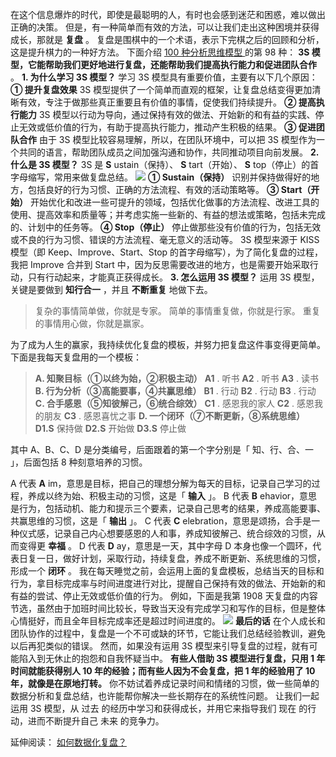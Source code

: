 在这个信息爆炸的时代，即使是最聪明的人，有时也会感到迷茫和困惑，难以做出正确的决策。
但是，有一种简单而有效的方法，可以让我们走出这种困境并获得成长，那就是 **复盘** 。
复盘是围棋中的一个术语，表示下完棋之后的回顾和分析，这是提升棋力的一种好方法。  下面介绍  [ 100 种分析思维模型
](https://mp.weixin.qq.com/mp/appmsgalbum?__biz=MzA4ODE2OTIxMw==&action=getalbum&album_id=1701638273011351554#wechat_redirect)
的第 98 种： **3S 模型，它能帮助我们更好地进行复盘，还能帮助我们提高执行能力和促进团队合作** 。  **1\. 为什么学习 3S 模型？**
学习 3S 模型具有重要价值，主要有以下几个原因：  **① 提升复盘效果** 3S
模型提供了一个简单而直观的框架，让复盘总结变得更加清晰有效，专注于做那些真正重要且有价值的事情，促使我们持续提升。  **② 提高执行能力** 3S
模型以行动为导向，通过保持有效的做法、开始新的和有益的实践、停止无效或低价值的行为，有助于提高执行能力，推动产生积极的结果。  **③ 促进团队合作**
由于 3S 模型比较容易理解，所以，在团队环境中，可以把 3S 模型作为一个共同的语言，帮助团队成员之间加强沟通和协作，共同推动项目向前发展。  **2\.
什么是 3S 模型？** 3S 是 **S** ustain（保持）、 **S** tart（开始）、 **S**
top（停止）的首字母缩写，常用来做复盘总结。
![](https://mmbiz.qpic.cn/mmbiz_jpg/giaycic3UNwo3UnjSoWlsVjt1OEeDcdLkJBUWn8mJiadiaLuR5J589Rop3lxXKexc3LGs7XvgJbnp9mU5WXe4nhP9g/640?wx_fmt=jpeg)
**① Sustain（保持）** 识别并保持做得好的地方，包括良好的行为习惯、正确的方法流程、有效的活动策略等。  **③ Start（开始）**
开始优化和改进一些可提升的领域，包括优化做事的方法流程、改进工具的使用、提高效率和质量等；并考虑实施一些新的、有益的想法或策略，包括未完成的、计划中的任务等。
**④ Stop（停止）** 停止做那些没有价值的行为，包括无效或不良的行为习惯、错误的方法流程、毫无意义的活动等。  3S 模型来源于 KISS 模型（即
Keep、Improve、Start、Stop 的首字母缩写），为了简化复盘的过程，我把 Improve 合并到 Start
中，因为反思需要改进的地方，也是需要开始采取行动，只有行动起来，才能真正获得成长。  **3\. 怎么运用 3S 模型？** 运用 3S 模型，关键是要做到
**知行合一** ，并且 **不断重复** 地做下去。

> 复杂的事情简单做，你就是专家。  简单的事情重复做，你就是行家。  重复的事情用心做，你就是赢家。

为了成为人生的赢家，我持续优化复盘的模板，并努力把复盘这件事变得更简单。  
下面是我每天复盘用的一个模板：

> **A. 知聚目标（①以终为始，②积极主动）** **A1** . 听书  **A2** . 听书  **A3** . 读书  **B.
> 行为分析（③高能要事，④共赢思维）** **B1** . 行动  **B2** . 行动  **B3** . 行动  **C.
> 合手感恩（⑤知彼解己，⑥统合综效）** **C1** . 感恩我的家人  **C2** . 感恩我的朋友  **C3** . 感恩喜忧之事  **D.
> 一个闭环（⑦不断更新，⑧系统思维）** **D1.S** 保持做  **D2.S** 开始做  **D3.S** 停止做

其中 A、B、C、D 是分类编号，后面跟着的第一个字分别是「  知、行、合、一  」，后面包括 8 种刻意培养的习惯。

A 代表 **A** im，意思是目标，把自己的理想分解为每天的目标，记录自己学习的过程，养成以终为始、积极主动的习惯，这是「 **输入** 」。  B
代表 **B** ehavior，意思是行为，包括动机、能力和提示三个要素，记录自己思考的结果，养成高能要事、共赢思维的习惯，这是「 **输出** 」。
C 代表 **C** elebration，意思是颂扬，合手是一种仪式感，记录自己内心想要感恩的人和事，养成知彼解己、统合综效的习惯，从而变得更
**幸福** 。  D 代表 **D** ay，意思是一天，其中字母 D
本身也像一个圆环，代表日复一日，做好计划，采取行动，持续复盘，养成不断更新、系统思维的习惯，形成一个 **闭环** 。
我在每天睡觉之前，会运用上面的复盘模板，总结当天的目标和行为，拿目标完成率与时间进度进行对比，提醒自己保持有效的做法、开始新的和有益的尝试、停止无效或低价值的行为。
例如，下面是我第 1908
天复盘的内容节选，虽然由于加班时间比较长，导致当天没有完成学习和写作的目标，但是整体心情挺好，而且全年目标完成率还是超过时间进度的。
![](https://mmbiz.qpic.cn/mmbiz_png/giaycic3UNwo3CI5DqsozaxZRd4kpSKDuiadyibJc2QzjjGWAxKJlSB5iaWR2mGlo6fXw0Gx1Y8yqFThzhnkdM1kDiaA/640?wx_fmt=png&from=appmsg)
**最后的话** 在个人成长和团队协作的过程中，复盘是一个不可或缺的环节，它能让我们总结经验教训，避免以后再犯类似的错误。  然而，如果没有运用 3S
模型来引导复盘的过程，就有可能陷入到无休止的抱怨和自我怀疑当中。  **有些人借助 3S 模型进行复盘，只用 1 年时间就能获得别人 10
年的经验；而有些人因为不会复盘，把 1 年的经验用了 10 年，就像是在原地打转。**
你不妨试着养成记录时间和情绪的习惯，做一些简单的数据分析和复盘总结，也许能帮你解决一些长期存在的系统性问题。  让我们一起运用 3S 模型，从  过去
的经历中学习和获得成长，并用它来指导我们  现在  的行动，进而不断提升自己  未来  的竞争力。  

延伸阅读：  [ 如何数据化复盘？
](https://mp.weixin.qq.com/s?__biz=MzA4ODE2OTIxMw==&mid=2653481286&idx=1&sn=c6928e75a43ef7c7a566dfb37f5b0a03&chksm=8bf206d4bc858fc204ae25e2ca5bd3da198d6586504d5a8ea975574bdcf3b14c9f07ffadb910&scene=21#wechat_redirect)
